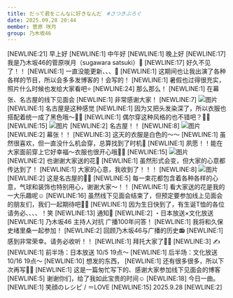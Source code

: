 ```yaml
---
title: だって君をこんなに好きなんだ　#さつきぶろぐ
date: 2025.09.28 20:44
member: 菅原 咲月
group: 乃木坂46
---
```


[NEWLINE:21]
早上好
[NEWLINE:1]
中午好
[NEWLINE:1]
晚上好
[NEWLINE:17]
我是乃木坂46的菅原咲月（sugawara satsuki）🌙
[NEWLINE:17]
好久不见了！！
[NEWLINE:1]
一直没能更新、、、🥲
[NEWLINE:1]
这期间也让我出演了各种各样的节目，所以会多多发博客的！会写的！
[NEWLINE:1]
暑假也过得很充实，照片什么时候也发给大家看吧⭐️
[NEWLINE:24]
那么那么！
[NEWLINE:1]
在幕张、名古屋的线下见面会
[NEWLINE:1]
非常感谢大家！
[NEWLINE:7]
![图片](https://www.nogizaka46.com/files/46/diary/n46/MEMBER/moblog/202509/mobEL5NeK.jpg)
[NEWLINE:1]
名古屋是这种感觉
[NEWLINE:1]
因为又把头发染深了，所以衣服也搭配着统一成了黑色哦〜🫶🏻
[NEWLINE:1]
偶尔穿这种风格的也不错吧？🤔🖤
[NEWLINE:15]
![图片](https://www.nogizaka46.com/files/46/diary/n46/MEMBER/moblog/202509/mobNpDlA7.jpg)
[NEWLINE:2]
名古屋！！
[NEWLINE:8]
![图片](https://www.nogizaka46.com/files/46/diary/n46/MEMBER/moblog/202509/mobtPwF2d.jpg)
[NEWLINE:2]
幕张！！
[NEWLINE:3]
这天的衣服是白色的～～
[NEWLINE:1]
虽然很喜欢，但一直没什么机会穿，总算找到了时机🥹
[NEWLINE:1]
夙愿！！能在大家面前穿上它好幸福～衣服也很开心哦🫶🏻
[NEWLINE:15]
![图片](https://www.nogizaka46.com/files/46/diary/n46/MEMBER/moblog/202509/mobrnn2es.jpg)
[NEWLINE:2]
也谢谢大家送的花💐
[NEWLINE:1]
虽然形式会变，但大家的心意都传达到了！
[NEWLINE:1]
大家的心意，我收到了！！！
[NEWLINE:8]
![图片](https://www.nogizaka46.com/files/46/diary/n46/MEMBER/moblog/202509/mobk3Y9ZR.jpg)
[NEWLINE:2]
这是名古屋的💁‍♀️
[NEWLINE:5]
每一束花都包含着各种各样的心意，气球和装饰也特别用心，谢谢大家〜！！
[NEWLINE:1]
看大家送的花是我的一大乐趣呢☺️
[NEWLINE:16]
虽然线下见面会结束了，但预定要参加线上见面会的朋友们，我们一起期待吧🫰🏻
[NEWLINE:1]
因为生日快到了，有生诞T恤的各位请务必、、、、！笑
[NEWLINE:13]
通知📢
[NEWLINE:2]
・日本放送×文化放送
[NEWLINE:1]
乃木坂46 主持人对抗 广播100年问答！
[NEWLINE:1]
我将和久保史绪里桑一起参加！
[NEWLINE:2]
回顾乃木坂46与广播的历史📻
[NEWLINE:1]
感到非常荣幸。请务必收听！！
[NEWLINE:1]
拜托大家了🤲🏻
[NEWLINE:3]
✍️
[NEWLINE:1]
前半场：日本放送 10/5 19点〜
[NEWLINE:1]
后半场：文化放送 10/16 19点〜
[NEWLINE:10]
想发的东西，
[NEWLINE:1]
还有很多很多，所以下次再写🫶🏻
[NEWLINE:1]
这是一篇匆忙写下的、感谢大家参加线下见面会的博客
[NEWLINE:5]
谢谢你们，给了我如此宝贵的时间☺︎
[NEWLINE:18]
今日一曲。
[NEWLINE:1]
笑顔のレシピ / ＝LOVE
[NEWLINE:15]
2025.9.28
[NEWLINE:2]